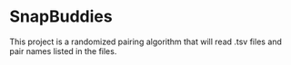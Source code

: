 # SnapBuddies
This project is a randomized pairing algorithm that will read .tsv files and pair names listed in the files. 
